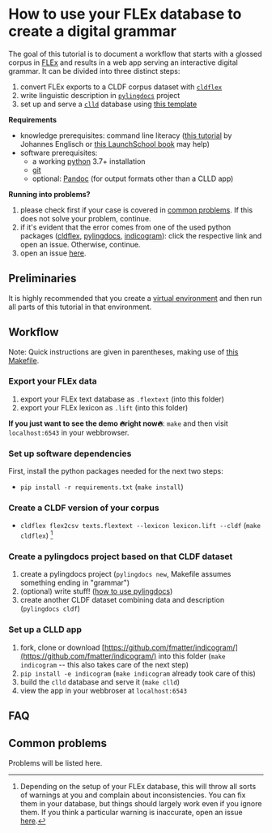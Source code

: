 # How to use your FLEx database to create a digital grammar

The goal of this tutorial is to document a workflow that starts with a glossed corpus in [FLEx](https://software.sil.org/fieldworks/) and results in a web app serving an interactive digital grammar.
It can be divided into three distinct steps:

1. convert FLEx exports to a CLDF corpus dataset with [`cldflex`](https://cldflex.readthedocs.io)
2. write linguistic description in [`pylingdocs`](https://pylingdocs.readthedocs.io) project
3. set up and serve a [`clld`](clld.org/) database using [this template](https://github.com/fmatter/indicogram/)

**Requirements**

* knowledge prerequisites: command line literacy ([this tutorial](https://github.com/dictionaria/pydictionaria/blob/master/docs/intro-commandline.md) by Johannes Englisch or [this LaunchSchool book](https://launchschool.com/books/command_line/read/introduction) may help)
* software prerequisites:
    * a working [python](https://www.python.org/) 3.7+ installation
    * [git](https://www.linode.com/docs/guides/how-to-install-git-on-linux-mac-and-windows/)
    * optional: [Pandoc](https://pandoc.org/installing.html) (for output formats other than a CLLD app)

**Running into problems?**

1. please check first if your case is covered in [common problems](#common-problems). If this does not solve your problem, continue.
2. if it's evident that the error comes from one of the used python packages ([cldflex](https://github.com/fmatter/cldflex/issues), [pylingdocs](https://github.com/fmatter/pylingdocs/issues), [indicogram](https://github.com/fmatter/indicogram/issues)): click the respective link and open an issue. Otherwise, continue.
3. open an issue [here](https://github.com/fmatter/flex-grammar-tutorial/issues).

## Preliminaries
It is highly recommended that you create a [virtual environment](https://docs.python.org/3/library/venv.html) and then run all parts of this tutorial in that environment.

## Workflow
Note: Quick instructions are given in parentheses, making use of [this Makefile](Makefile).

### Export your FLEx data
1. export your FLEx text database as `.flextext` (into this folder)
2. export your FLEx lexicon as `.lift` (into this folder)

**If you just want to see the demo 🔥right now🔥**: `make` and then visit `localhost:6543` in your webbrowser.

### Set up software dependencies
First, install the python packages needed for the next two steps:
* `pip install -r requirements.txt` (`make install`)

### Create a CLDF version of your corpus
* `cldflex flex2csv texts.flextext --lexicon lexicon.lift --cldf` (`make cldflex`) [^1]

### Create a pylingdocs project based on that CLDF dataset
1. create a pylingdocs project (`pylingdocs new`, Makefile assumes something ending in "grammar")
2. (optional) write stuff! ([how to use pylingdocs](https://pylingdocs.readthedocs.io/en/latest/usage.html#quick-start))
3. create another CLDF dataset combining data and description (`pylingdocs cldf`)

### Set up a CLLD app
1. fork, clone or download [https://github.com/fmatter/indicogram/](https://github.com/fmatter/indicogram/) into this folder (`make indicogram` -- this also takes care of the next step)
2. `pip install -e indicogram` (`make indicogram` already took care of this)
3. build the `clld` database and serve it (`make clld`)
4. view the app in your webbroser at `localhost:6543`

## FAQ

## Common problems
Problems will be listed here.

[^1]: Depending on the setup of your FLEx database, this will throw all sorts of warnings at you and complain about inconsistencies. You can fix them in your database, but things should largely work even if you ignore them. If you think a particular warning is inaccurate, open an issue [here](https://github.com/fmatter/cldflex/issues).